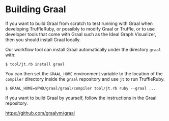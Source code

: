 # Building Graal

If you want to build Graal from scratch to test running with Graal when
developing TruffleRuby, or possibly to modify Graal or Truffle, or to use
developer tools that come with Graal such as the Ideal Graph Visualizer, then
you should install Graal locally.

Our workflow tool can install Graal automatically under the directory `graal` with:

```
$ tool/jt.rb install graal
```

You can then set the `GRAAL_HOME` environment variable to the location of the
`compiler` directory inside the `graal` repository and use `jt` to run TruffleRuby.

```
$ GRAAL_HOME=$PWD/graal/graal/compiler tool/jt.rb ruby --graal ...
```

If you want to build Graal by yourself, follow the instructions in the Graal repository.

https://github.com/graalvm/graal

